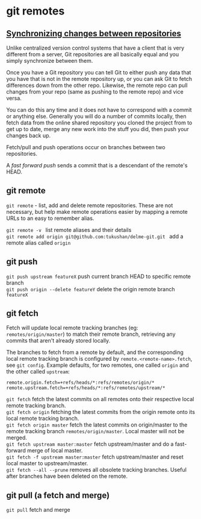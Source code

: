 # git remotes

## [Synchronizing changes between repositories](http://gitref.org/remotes/)

Unlike centralized version control systems that have a client that is very different from a server, Git repositories are all basically equal and you simply synchronize between them.

Once you have a Git repository you can tell Git to either push any data that you have that is not in the remote repository up, or you can ask Git to fetch differences down from the other repo. Likewise, the remote repo can pull changes from your repo (same as pushing to the remote repo) and vice versa.

You can do this any time and it does not have to correspond with a commit or anything else. Generally you will do a number of commits locally, then fetch data from the online shared repository you cloned the project from to get up to date, merge any new work into the stuff you did, then push your changes back up.

Fetch/pull and push operations occur on branches between two repositories.

A *fast forward push* sends a commit that is a descendant of the remote's HEAD.

## git remote

`git remote` - list, add and delete remote repositories. These are not necessary, but help make remote operations easier by mapping a remote URLs to an easy to remember alias.

`git remote -v ` list remote aliases and their details  
`git remote add origin git@github.com:tukushan/delme-git.git ` add a remote alias called `origin` 

## git push

`git push upstream featureX` push current branch HEAD to specific remote branch  
`git push origin --delete featureY` delete the origin remote branch `featureX`

## git fetch

Fetch will update local remote tracking branches (eg: `remotes/origin/master`) to match their remote branch, retrieving any commits that aren't already stored locally. 

The branches to fetch from a remote by default, and the corresponding local remote tracking branch is configured by `remote.<remote-name>.fetch`, see `git config`. Example defaults, for two remotes, one called `origin` and the other called `upstream`:

```
remote.origin.fetch=+refs/heads/*:refs/remotes/origin/*
remote.upstream.fetch=+refs/heads/*:refs/remotes/upstream/*
```

`git fetch` fetch the latest commits on all remotes onto their respective local remote tracking branch.  
`git fetch origin` fetching the latest commits from the origin remote onto its local remote tracking branch.  
`git fetch origin master` fetch the latest commits on origin/master to the remote tracking branch `remotes/origin/master`. Local master will not be merged.   
`git fetch upstream master:master` fetch upstream/master and do a fast-forward merge of local master.  
`git fetch -f upstream master:master` fetch upstream/master and reset local master to upstream/master.  
`git fetch --all --prune` removes all obsolete tracking branches. Useful after branches have been deleted on the remote.  

## git pull (a fetch and merge)

`git pull` fetch and merge

